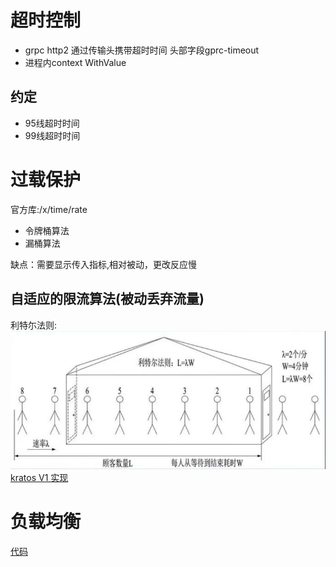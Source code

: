 # 超时控制
* grpc http2 通过传输头携带超时时间 头部字段gprc-timeout
* 进程内context WithValue 

## 约定
* 95线超时时间
* 99线超时时间

# 过载保护
官方库:/x/time/rate
* 令牌桶算法
* 漏桶算法

缺点：需要显示传入指标,相对被动，更改反应慢

## 自适应的限流算法(被动丢弃流量)
利特尓法则:
<img src="liteer.png"></img>
[kratos V1 实现](https://github.com/go-kratos/kratos/blob/v1.0.x/pkg/ratelimit/bbr/bbr.go)



# 负载均衡
[代码](https://github.com/go-kratos/kratos/blob/v1.0.x/pkg/net/rpc/warden/balancer/p2c/p2c.go)